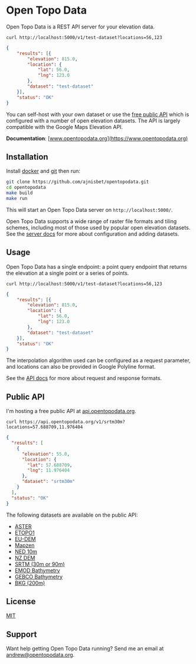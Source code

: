 # Open Topo Data



Open Topo Data is a REST API server for your elevation data.


```
curl http://localhost:5000/v1/test-dataset?locations=56,123
```

```json
{
    "results": [{
        "elevation": 815.0,
        "location": {
            "lat": 56.0,
            "lng": 123.0
        },
        "dataset": "test-dataset"
    }],
    "status": "OK"
}
```


You can self-host with your own dataset or use the [free public API](https://www.opentopodata.org) which is configured with a number of open elevation datasets. The API is largely compatible with the Google Maps Elevation API.

__Documentation__: [www.opentopodata.org](https://www.opentopodata.org)



## Installation

Install [docker](https://docs.docker.com/install/) and [git](https://git-scm.com/book/en/v2/Getting-Started-Installing-Git) then run:

```bash
git clone https://github.com/ajnisbet/opentopodata.git
cd opentopodata
make build
make run
```

This will start an Open Topo Data server on `http://localhost:5000/`.


Open Topo Data supports a wide range of raster file formats and tiling schemes, including most of those used by popular open elevation datasets. See the [server docs](https://www.opentopodata.org/server/) for more about configuration and adding datasets.



## Usage

Open Topo Data has a single endpoint: a point query endpoint that returns the elevation at a single point or a series of points.


```
curl http://localhost:5000/v1/test-dataset?locations=56,123
```

```json
{
    "results": [{
        "elevation": 815.0,
        "location": {
            "lat": 56.0,
            "lng": 123.0
        },
        "dataset": "test-dataset"
    }],
    "status": "OK"
}
```

The interpolation algorithm used can be configured as a request parameter, and locations can also be provided in Google Polyline format.


See the [API docs](https://www.opentopodata.org/api/) for more about request and response formats.



## Public API

I'm hosting a free public API at [api.opentopodata.org](https://api.opentopodata.org).


```
curl https://api.opentopodata.org/v1/srtm30m?locations=57.688709,11.976404
```

```json
{
  "results": [
    {
      "elevation": 55.0,
      "location": {
        "lat": 57.688709,
        "lng": 11.976404
      },
      "dataset": "srtm30m"
    }
  ],
  "status": "OK"
}
```

The following datasets are available on the public API:

* [ASTER](https://www.opentopodata.org/datasets/aster/)
* [ETOPO1](https://www.opentopodata.org/datasets/etopo1/)
* [EU-DEM](https://www.opentopodata.org/datasets/eudem/)
* [Mapzen](https://www.opentopodata.org/datasets/mapzen/)
* [NED 10m](https://www.opentopodata.org/datasets/ned/)
* [NZ DEM](https://www.opentopodata.org/datasets/nzdem/)
* [SRTM (30m or 90m)](https://www.opentopodata.org/datasets/srtm/)
* [EMOD Bathymetry](https://www.opentopodata.org/datasets/emod2018/)
* [GEBCO Bathymetry](https://www.opentopodata.org/datasets/gebco2020/)
* [BKG (200m)](https://www.opentopodata.org/datasets/bkg/)




## License
[MIT](https://choosealicense.com/licenses/mit/)


## Support

Want help getting Open Topo Data running? Send me an email at [andrew@opentopodata.org](mailto:andrew@opentopodata.org).
